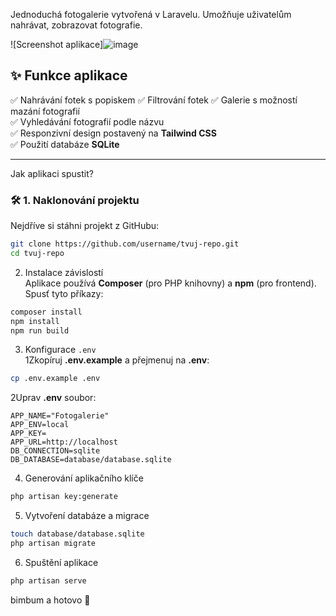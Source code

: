 
Jednoduchá fotogalerie vytvořená v Laravelu. Umožňuje uživatelům nahrávat, zobrazovat fotografie.   

![Screenshot aplikace]![image](https://github.com/user-attachments/assets/09a6b86e-3a83-4a26-8eeb-6988363e49aa)



## ✨ Funkce aplikace  

✅ Nahrávání fotek s popiskem 
✅ Filtrování fotek
✅ Galerie s možností mazání fotografií  
✅ Vyhledávání fotografií podle názvu  
✅ Responzivní design postavený na **Tailwind CSS**  
✅ Použití databáze **SQLite**  

---
 Jak aplikaci spustit?  

### 🛠 1. Naklonování projektu  
Nejdříve si stáhni projekt z GitHubu:  
```bash
git clone https://github.com/username/tvuj-repo.git
cd tvuj-repo
```

 2. Instalace závislostí  
Aplikace používá **Composer** (pro PHP knihovny) a **npm** (pro frontend).  
Spusť tyto příkazy:  
```bash
composer install
npm install
npm run build
```

 3. Konfigurace `.env`  
1Zkopíruj **.env.example** a přejmenuj na **.env**:  
```bash
cp .env.example .env
```
2️Uprav **.env** soubor:  

```
APP_NAME="Fotogalerie"
APP_ENV=local
APP_KEY=
APP_URL=http://localhost
DB_CONNECTION=sqlite
DB_DATABASE=database/database.sqlite
```
 4. Generování aplikačního klíče  
```bash
php artisan key:generate
```
 5. Vytvoření databáze a migrace  
```bash
touch database/database.sqlite
php artisan migrate
```
6. Spuštění aplikace  
```bash
php artisan serve
```
bimbum a hotovo 🎉  

